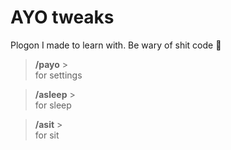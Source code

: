 # AYO tweaks
Plogon I made to learn with. Be wary of shit code :poop:
>**/payo** >   
> for settings

>**/asleep** >   
>for sleep

>**/asit** >   
>for sit
